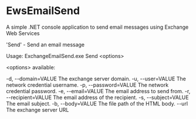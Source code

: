 # EwsEmailSend
A simple .NET console application to send email messages using Exchange Web Services

'Send' - Send an email message

Usage: ExchangeEmailSend.exe Send \<options>

\<options> available:

  -d, --domain=VALUE         The exchange server domain.
  -u, --user=VALUE           The network credential username.
  -p, --password=VALUE       The network credential password.
  -e, --email=VALUE          The email address to send from.
  -r, --recipient=VALUE      The email address of the recipient.
  -s, --subject=VALUE        The email subject.
  -b, --body=VALUE           The file path of the HTML body.
      --url                  The exchange server URL
